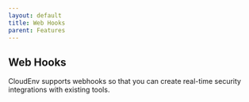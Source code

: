 ```yaml
---
layout: default
title: Web Hooks
parent: Features
---
```


## Web Hooks

CloudEnv supports webhooks so that you can create real-time security integrations with existing tools.

